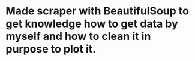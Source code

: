 # Made scraper with BeautifulSoup to get knowledge how to get data by myself and how to clean it in purpose to plot it. 
